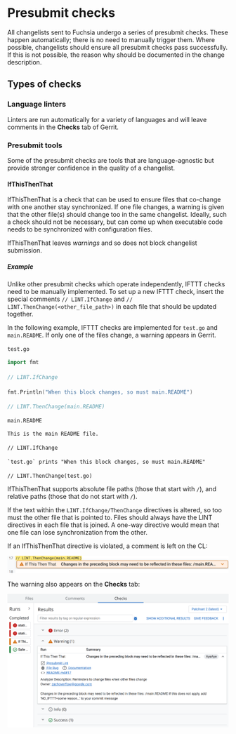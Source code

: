 # Presubmit checks

All changelists sent to Fuchsia undergo a series of presubmit checks. These
happen automatically; there is no need to manually trigger them. Where possible,
changelists should ensure all presubmit checks pass successfully. If this is not
possible, the reason why should be documented in the change description.

## Types of checks

### Language linters

Linters are run automatically for a variety of languages and will leave comments
in the **Checks** tab of Gerrit.

### Presubmit tools

Some of the presubmit checks are tools that are language-agnostic but provide
stronger confidence in the quality of a changelist.

#### IfThisThenThat

IfThisThenThat is a check that can be used to ensure files that co-change with
one another stay synchronized. If one file changes, a warning is given that the
other file(s) should change too in the same changelist. Ideally, such a check
should not be necessary, but can come up when executable code needs to be
synchronized with configuration files.

IfThisThenThat leaves _warnings_ and so does not block changelist submission.

##### Example

Unlike other presubmit checks which operate independently, IFTTT checks need to
be manually implemented. To set up a new IFTTT check, insert the special
comments `// LINT.IfChange`  and  `// LINT.ThenChange(<other_file_path>)`  in
each file that should be updated together.

In the following example, IFTTT checks are implemented for  `test.go` and
`main.README`. If only one of the files change, a warning appears in Gerrit.

`test.go`

```go
import fmt

// LINT.IfChange

fmt.Println("When this block changes, so must main.README")

// LINT.ThenChange(main.README)
```

`main.README`

```text
This is the main README file.

// LINT.IfChange

`test.go` prints "When this block changes, so must main.README"

// LINT.ThenChange(test.go)
```

IfThisThenThat supports absolute file paths (those that start with `/`), and
relative paths (those that do not start with `/`).

If the text within the `LINT.IfChange/ThenChange` directives is altered, so too
must the other file that is pointed to. Files should always have the LINT
directives in each file that is joined. A one-way directive would mean that one
file can lose synchronization from the other.

If an IfThisThenThat directive is violated, a comment is left on the CL:

![IfThisThenThat appearing as a line comment](ifttt_line_comment.png)

The warning also appears on the **Checks** tab:

![IfThisThenThat appearing in the Checks tab](ifttt_checks_tab.png)

